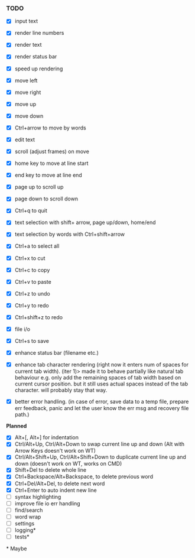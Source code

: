 ### TODO
- [x] input text
- [x] render line numbers
- [x] render text
- [x] render status bar
- [x] speed up rendering
- [x] move left
- [x] move right
- [x] move up
- [x] move down
- [x] Ctrl+arrow to move by words
- [x] edit text
- [x] scroll (adjust frames) on move
- [x] home key to move at line start
- [x] end key to move at line end
- [x] page up to scroll up
- [x] page down to scroll down
- [x] Ctrl+q to quit
- [x] text selection with shift+ arrow, page up/down, home/end
- [x] text selection by words with Ctrl+shift+arrow
- [x] Ctrl+a to select all
- [x] Ctrl+x to cut
- [x] Ctrl+c to copy
- [x] Ctrl+v to paste
- [x] Ctrl+z to undo
- [x] Ctrl+y to redo
- [x] Ctrl+shift+z to redo
- [x] file i/o
- [x] Ctrl+s to save
- [x] enhance status bar (filename etc.)
- [x] enhance tab character rendering (right now it enters num of spaces for current tab width). (iter 1)> made it to behave partially like natural tab behaviour e.g. only add the remaining spaces of tab width based on current cursor position. but it still uses actual spaces instead of the tab character. will probably stay that way.
- [x] better error handling. (in case of error, save data to a temp file, prepare err feedback, panic and let the user know the err msg and recovery file path.)


**Planned**
- [x] Alt+[, Alt+] for indentation
- [x] Ctrl/Alt+Up, Ctrl/Alt+Down to swap current line up and down (Alt with Arrow Keys doesn't work on WT)
- [x] Ctrl/Alt+Shift+Up, Ctrl/Alt+Shift+Down to duplicate current line up and down (doesn't work on WT, works on CMD)
- [x] Shift+Del to delete whole line
- [x] Ctrl+Backspace/Alt+Backspace, to delete previous word
- [x] Ctrl+Del/Alt+Del, to delete next word
- [x] Ctrl+Enter to auto indent new line
- [ ] syntax highlighting
- [ ] improve file io err handling
- [ ] find/search
- [ ] word wrap
- [ ] settings
- [ ] logging*
- [ ] tests*

\* Maybe
